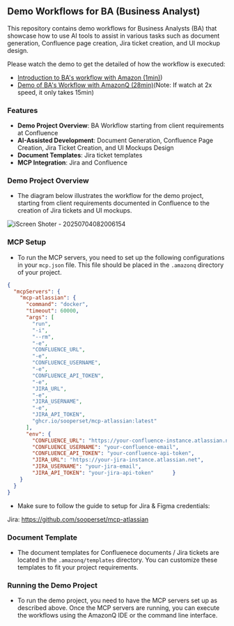 ## Demo Workflows for BA (Business Analyst)
This repository contains demo workflows for Business Analysts (BA) that showcase how to use AI tools to assist in various tasks such as document generation, Confluence page creation, Jira ticket creation, and UI mockup design.

Please watch the demo to get the detailed of how the workflow is executed:
- [Introduction to BA's workflow with Amazon (1min)](https://vimeo.com/1098742563/16d1a81a85))
- [Demo of BA's Workflow with AmazonQ (28min)](https://vimeo.com/1098759781)(Note: If watch at 2x speed, it only takes 15min)

### Features
- **Demo Project Overview**: BA Workflow starting from client requirements at Confluence
- **AI-Assisted Development**: Document Generation, Confluence Page Creation, Jira Ticket Creation, and UI Mockups Design
- **Document Templates**: Jira ticket templates
- **MCP Integration**: Jira and Confluence

### Demo Project Overview
- The diagram below illustrates the workflow for the demo project, starting from client requirements documented in Confluence to the creation of Jira tickets and UI mockups.
  
![iScreen Shoter - 20250704082006154](https://github.com/user-attachments/assets/23ab1159-8459-46a2-b9dc-6ce694b4c891)


### MCP Setup
- To run the MCP servers, you need to set up the following configurations in your `mcp.json` file. This file should be placed in the `.amazonq` directory of your project.

```json
{
  "mcpServers": {
    "mcp-atlassian": {
      "command": "docker",
      "timeout": 60000,
      "args": [
        "run",
        "-i",
        "--rm",
        "-e",
        "CONFLUENCE_URL",
        "-e",
        "CONFLUENCE_USERNAME",
        "-e",
        "CONFLUENCE_API_TOKEN",
        "-e",
        "JIRA_URL",
        "-e",
        "JIRA_USERNAME",
        "-e",
        "JIRA_API_TOKEN",
        "ghcr.io/sooperset/mcp-atlassian:latest"
      ],
      "env": {
        "CONFLUENCE_URL": "https://your-confluence-instance.atlassian.net",
        "CONFLUENCE_USERNAME": "your-confluence-email",
        "CONFLUENCE_API_TOKEN": "your-confluence-api-token",
        "JIRA_URL": "https://your-jira-instance.atlassian.net", 
        "JIRA_USERNAME": "your-jira-email",
        "JIRA_API_TOKEN": "your-jira-api-token"      }
    }
  }
}
```
- Make sure to follow the guide to setup for Jira & Figma credentials:
  
Jira: https://github.com/sooperset/mcp-atlassian

### Document Template
- The document templates for Confluenece documents / Jira tickets are located in the `.amazonq/templates` directory. You can customize these templates to fit your project requirements.

### Running the Demo Project
- To run the demo project, you need to have the MCP servers set up as described above. Once the MCP servers are running, you can execute the workflows using the AmazonQ IDE or the command line interface.
